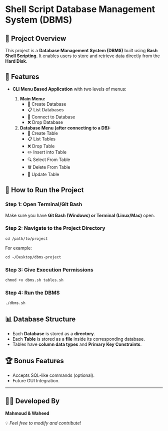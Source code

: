 <h1> Shell Script Database Management System (DBMS)</h1>

<h2>📌 Project Overview</h2>
<p>This project is a <b>Database Management System (DBMS)</b> built using <b>Bash Shell Scripting</b>.  
It enables users to store and retrieve data directly from the <b>Hard Disk</b>.</p>

<h2>🚀 Features</h2>
<ul>
  <li><b>CLI Menu Based Application</b> with two levels of menus:</li>
  <ol>
    <li><b>Main Menu:</b>
      <ul>
        <li>📂 Create Database</li>
        <li>📋 List Databases</li>
        <li>🔗 Connect to Database</li>
        <li>❌ Drop Database</li>
      </ul>
    </li>
    <li><b>Database Menu (after connecting to a DB):</b>
      <ul>
        <li>📑 Create Table</li>
        <li>📋 List Tables</li>
        <li>❌ Drop Table</li>
        <li>✏️ Insert into Table</li>
        <li>🔍 Select From Table</li>
        <li>🗑️ Delete From Table</li>
        <li>🔄 Update Table</li>
      </ul>
    </li>
  </ol>
</ul>

<h2>🔧 How to Run the Project</h2>

<h3>Step 1: Open Terminal/Git Bash</h3>
<p>Make sure you have <b>Git Bash (Windows) or Terminal (Linux/Mac)</b> open.</p>

<h3>Step 2: Navigate to the Project Directory</h3>
<pre><code>cd /path/to/project</code></pre>
<p>For example:</p>
<pre><code>cd ~/Desktop/dbms-project</code></pre>

<h3>Step 3: Give Execution Permissions</h3>
<pre><code>chmod +x dbms.sh tables.sh</code></pre>

<h3>Step 4: Run the DBMS</h3>
<pre><code>./dbms.sh</code></pre>

<h2>📊 Database Structure</h2>
<ul>
  <li>Each <b>Database</b> is stored as a <b>directory</b>.</li>
  <li>Each <b>Table</b> is stored as a <b>file</b> inside its corresponding database.</li>
  <li>Tables have <b>column data types</b> and <b>Primary Key Constraints</b>.</li>
</ul>

<h2>🏆 Bonus Features</h2>
<ul>
  <li>Accepts SQL-like commands (optional).</li>
  <li>Future GUI Integration.</li>
</ul>

<hr>

<h2>👨‍💻 Developed By</h2>
<p><b>Mahmoud & Waheed</b></p>

<p>💡 <i>Feel free to modify and contribute!</i></p>
